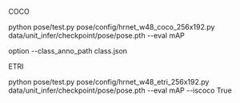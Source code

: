 COCO

python pose/test.py pose/config/hrnet_w48_coco_256x192.py data/unit_infer/checkpoint/pose/pose.pth --eval mAP

option --class_anno_path class.json

ETRI

python pose/test.py pose/config/hrnet_w48_etri_256x192.py data/unit_infer/checkpoint/pose/pose.pth --eval mAP --iscoco True
